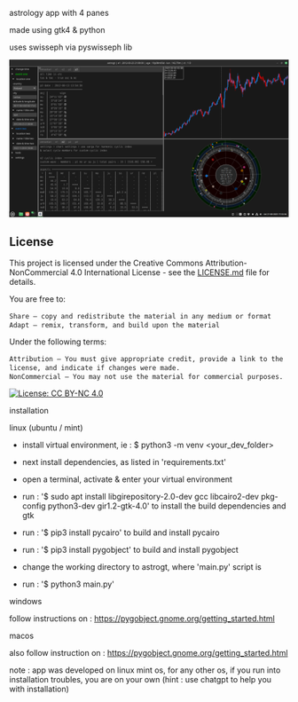 astrology app with 4 panes

made using gtk4 & python

uses swisseph via pyswisseph lib

![current development stage](https://github.com/aum7/astrogt/blob/master/ui/imgs/astrogt250821.png)

## License

This project is licensed under the Creative Commons Attribution-NonCommercial 4.0 International License - see the [LICENSE.md](LICENSE.md) file for details.

You are free to:

    Share — copy and redistribute the material in any medium or format
    Adapt — remix, transform, and build upon the material

Under the following terms:

    Attribution — You must give appropriate credit, provide a link to the license, and indicate if changes were made.
    NonCommercial — You may not use the material for commercial purposes.

[![License: CC BY-NC 4.0](https://licensebuttons.net/l/by-nc/4.0/80x15.png)](https://creativecommons.org/licenses/by-nc/4.0/)

installation

linux (ubuntu / mint)

- install virtual environment, ie :
$ python3 -m venv <your_dev_folder>

- next install dependencies, as listed in 'requirements.txt'

- open a terminal, activate & enter your virtual environment
- run :
'$ sudo apt install libgirepository-2.0-dev gcc libcairo2-dev pkg-config python3-dev gir1.2-gtk-4.0'
to install the build dependencies and gtk
- run :
'$ pip3 install pycairo'
to build and install pycairo
- run :
'$ pip3 install pygobject'
to build and install pygobject
- change the working directory to astrogt, where 'main.py' script is
- run :
'$ python3 main.py'

windows

follow instructions on :
https://pygobject.gnome.org/getting_started.html

macos

also follow instruction on :
https://pygobject.gnome.org/getting_started.html

note : app was developed on linux mint os, for any other os, if you run into installation troubles, you are on your own (hint : use chatgpt to help you with installation)
